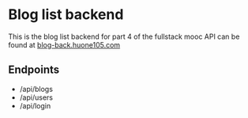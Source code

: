 # Blog list backend
This is the blog list backend for part 4 of the fullstack mooc
API can be found at [blog-back.huone105.com](https://blog-back.huone105.com)

## Endpoints
- /api/blogs
- /api/users
- /api/login